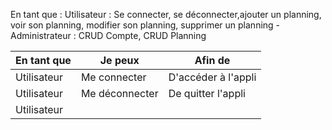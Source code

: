 En tant que :  Utilisateur :  Se connecter, se déconnecter,ajouter un planning, voir son planning, modifier son planning, supprimer un planning - Administrateur :  CRUD Compte, CRUD Planning

| En tant que | Je peux | Afin de |
| ----------- | ------- | ------- |
| Utilisateur | Me connecter | D'accéder à l'appli |
| Utilisateur | Me déconnecter | De quitter l'appli |
| Utilisateur |